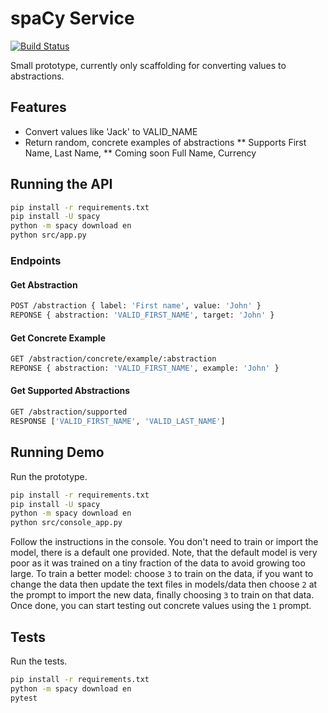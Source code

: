 # spaCy Service
[![Build Status](https://travis-ci.org/AITestingOrg/abstractor.svg?branch=master)](https://travis-ci.org/AITestingOrg/abstractor)

Small prototype, currently only scaffolding for converting values to abstractions.

## Features
* Convert values like 'Jack' to VALID_NAME
* Return random, concrete examples of abstractions
** Supports First Name, Last Name,
** Coming soon Full Name, Currency

## Running the API
```bash
pip install -r requirements.txt
pip install -U spacy
python -m spacy download en
python src/app.py
```

### Endpoints

#### Get Abstraction
```bash
POST /abstraction { label: 'First name', value: 'John' }
REPONSE { abstraction: 'VALID_FIRST_NAME', target: 'John' }
```

#### Get Concrete Example
```bash
GET /abstraction/concrete/example/:abstraction
REPONSE { abstraction: 'VALID_FIRST_NAME', example: 'John' }
```


#### Get Supported Abstractions
```bash
GET /abstraction/supported
RESPONSE ['VALID_FIRST_NAME', 'VALID_LAST_NAME']
```


## Running Demo
Run the prototype.
```bash
pip install -r requirements.txt
pip install -U spacy
python -m spacy download en
python src/console_app.py
``` 
Follow the instructions in the console. You don't need to train or import the model, there is a default one provided. Note, that the default model is very poor as it was trained on a tiny fraction of the data to avoid growing too large. To train a better model: choose `3` to train on the data, if you want to change the data then update the text files in models/data then choose `2` at the prompt to import the new data, finally choosing `3` to train on that data. Once done, you can start testing out concrete values using the `1` prompt.

## Tests
Run the tests.
```bash
pip install -r requirements.txt
python -m spacy download en
pytest
```
